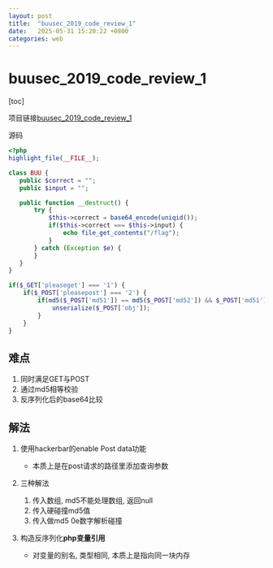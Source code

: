 ```yaml
---
layout: post
title:  "buusec_2019_code_review_1"
date:   2025-05-31 15:20:22 +0800
categories: web
---
```


# buusec_2019_code_review_1

[toc]

项目链接[buusec_2019_code_review_1](https://github.com/glzjin/buusec_2019_code_review_1/tree/master)

源码

```php
<?php
highlight_file(__FILE__);

class BUU {
   public $correct = "";
   public $input = "";

   public function __destruct() {
       try {
           $this->correct = base64_encode(uniqid());
           if($this->correct === $this->input) {
               echo file_get_contents("/flag");
           }
       } catch (Exception $e) {
       }
   }
}

if($_GET['pleaseget'] === '1') {
    if($_POST['pleasepost'] === '2') {
        if(md5($_POST['md51']) == md5($_POST['md52']) && $_POST['md51'] != $_POST['md52']) {
            unserialize($_POST['obj']);
        }
    }
}
```

## 难点

1. 同时满足GET与POST
2. 通过md5相等校验
3. 反序列化后的base64比较



## 解法

1. 使用hackerbar的enable Post data功能
   * 本质上是在post请求的路径里添加查询参数

2. 三种解法
   1. 传入数组, md5不能处理数组, 返回null
   2. 传入硬碰撞md5值
   3. 传入做md5 0e数字解析碰撞

3. 构造反序列化**php变量引用**
   * 对变量的别名, 类型相同, 本质上是指向同一块内存

